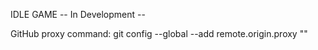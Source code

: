 IDLE GAME -- In Development --

GitHub proxy command: git config --global --add remote.origin.proxy ""